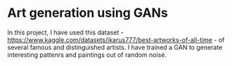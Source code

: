 # Art generation using GANs

In this project, I have used  this dataset - https://www.kaggle.com/datasets/ikarus777/best-artworks-of-all-time -  of several famous and distinguished artists. I have trained a GAN to generate interesting pattenrs and paintings out of random noise.  
